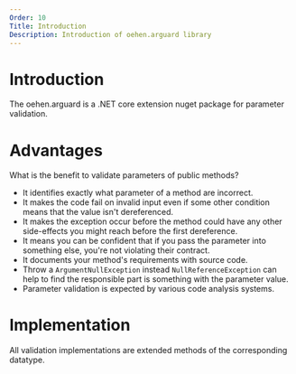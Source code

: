 ```yaml
---
Order: 10
Title: Introduction
Description: Introduction of oehen.arguard library
---
```


# Introduction

The oehen.arguard is a .NET core extension nuget package for parameter validation.

# Advantages

What is the benefit to validate parameters of public methods?

* It identifies exactly what parameter of a method are incorrect.
* It makes the code fail on invalid input even if some other condition means that the value isn't dereferenced.
* It makes the exception occur before the method could have any other side-effects you might reach before the first dereference.
* It means you can be confident that if you pass the parameter into something else, you're not violating their contract.
* It documents your method's requirements with source code.
* Throw a `ArgumentNullException` instead `NullReferenceException` can help to find the responsible part is something with the parameter value.
* Parameter validation is expected by various code analysis systems.

# Implementation

All validation implementations are extended methods of the corresponding datatype.
